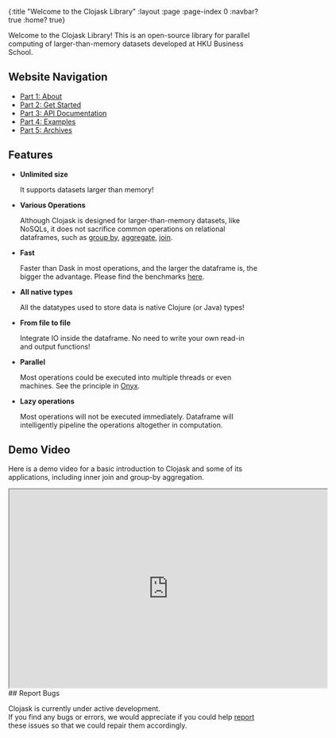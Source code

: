 {:title "Welcome to the Clojask Library"
 :layout :page
 :page-index 0
 :navbar? true
 :home? true}

Welcome to the Clojask Library! This is an open-source library for parallel computing of larger-than-memory datasets developed at HKU Business School.

## Website Navigation

- [Part 1: About](/pages-output/about)
- [Part 2: Get Started](/posts-output/get-started)
- [Part 3: API Documentation](/posts-output/API)
- [Part 4: Examples](/posts-output/examples)
- [Part 5: Archives](/archives)

## Features

- **Unlimited size**

  It supports datasets larger than memory!

- **Various Operations**

  Although Clojask is designed for larger-than-memory datasets, like NoSQLs, it does not sacrifice common operations on relational dataframes, such as [group by](https://clojure-finance.github.io/clojask-website/posts-output/API/#group-by), [aggregate](https://clojure-finance.github.io/clojask-website/posts-output/API/#aggregate), [join](https://clojure-finance.github.io/clojask-website/posts-output/API/#inner-join--left-join--right-join).

- **Fast**

  Faster than Dask in most operations, and the larger the dataframe is, the bigger the advantage. Please find the benchmarks [here](https://clojure-finance.github.io/clojask-website/pages-output/about/#benchmarks).

- **All native types**

  All the datatypes used to store data is native Clojure (or Java) types!

- **From file to file**

  Integrate IO inside the dataframe. No need to write your own read-in and output functions!

- **Parallel**

  Most operations could be executed into multiple threads or even machines. See the principle in [Onyx](http://www.onyxplatform.org/).

- **Lazy operations**

  Most operations will not be executed immediately. Dataframe will intelligently pipeline the operations altogether in computation.

## Demo Video

Here is a demo video for a basic introduction to Clojask and some of its applications, including inner join and group-by aggregation.  

<iframe width="640" height="400" 
src="https://www.youtube.com/embed/Jl-Pbu16Xk8">
</iframe> 
## Report Bugs 

Clojask is currently under active development.  
If you find any bugs or errors, we would appreciate if you could help [report](https://github.com/clojure-finance/clojask/issues) these issues so that we could repair them accordingly.
